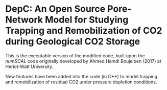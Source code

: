 # DepC: An Open Source Pore-Network Model for Studying Trapping and Remobilization of CO2 during Geological CO2 Storage

This is the executable version of the modified code, built upon the *numSCAL* code originally developed by Ahmed Hamdi Boujelben (2017) at Heriot-Watt University. 

New features have been added into the code (in C++) to model trapping and remobilization of residual CO2 under pressure depletion conditions.
